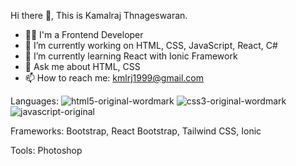 Hi there 👋, This is Kamalraj Thnageswaran.
- 👩‍💻 I'm a Frontend Developer
- 🔭 I’m currently working on HTML, CSS, JavaScript, React, C#
- 🌱 I’m currently learning React with Ionic Framework
- 💬 Ask me about HTML, CSS
- 📫 How to reach me: kmlrj1999@gmail.com

Languages:
![html5-original-wordmark](https://github.com/kamalrajtz/kamalrajtz/assets/84303500/e40216c1-9f62-42b0-9c4f-f5fa0c87d56b) ![css3-original-wordmark](https://github.com/kamalrajtz/kamalrajtz/assets/84303500/75ad4c87-1a55-4cc5-b5fa-ce52dbfe10d5) ![javascript-original](https://github.com/kamalrajtz/kamalrajtz/assets/84303500/b5d14f57-b9b4-4374-bbda-10c15488905a)




Frameworks:
Bootstrap, React Bootstrap, Tailwind CSS, Ionic

Tools:
Photoshop



